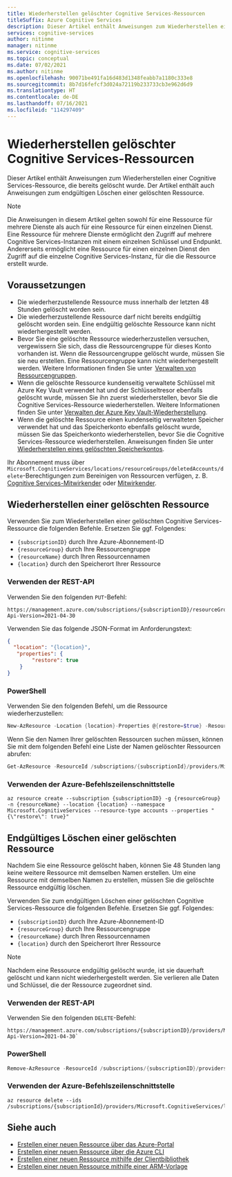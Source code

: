 ```yaml
---
title: Wiederherstellen gelöschter Cognitive Services-Ressourcen
titleSuffix: Azure Cognitive Services
description: Dieser Artikel enthält Anweisungen zum Wiederherstellen einer bereits gelöschten Cognitive Services-Ressource.
services: cognitive-services
author: nitinme
manager: nitinme
ms.service: cognitive-services
ms.topic: conceptual
ms.date: 07/02/2021
ms.author: nitinme
ms.openlocfilehash: 90071be491fa16d483d1348feabb7a1180c333e8
ms.sourcegitcommit: 8b7d16fefcf3d024a72119b233733cb3e962d6d9
ms.translationtype: HT
ms.contentlocale: de-DE
ms.lasthandoff: 07/16/2021
ms.locfileid: "114297409"
---
```

# <a name="recover-deleted-cognitive-services-resources"></a>Wiederherstellen gelöschter Cognitive Services-Ressourcen

Dieser Artikel enthält Anweisungen zum Wiederherstellen einer Cognitive Services-Ressource, die bereits gelöscht wurde. Der Artikel enthält auch Anweisungen zum endgültigen Löschen einer gelöschten Ressource.

> [!NOTE]
> Die Anweisungen in diesem Artikel gelten sowohl für eine Ressource für mehrere Dienste als auch für eine Ressource für einen einzelnen Dienst. Eine Ressource für mehrere Dienste ermöglicht den Zugriff auf mehrere Cognitive Services-Instanzen mit einem einzelnen Schlüssel und Endpunkt. Andererseits ermöglicht eine Ressource für einen einzelnen Dienst den Zugriff auf die einzelne Cognitive Services-Instanz, für die die Ressource erstellt wurde.

## <a name="prerequisites"></a>Voraussetzungen

* Die wiederherzustellende Ressource muss innerhalb der letzten 48 Stunden gelöscht worden sein.
* Die wiederherzustellende Ressource darf nicht bereits endgültig gelöscht worden sein. Eine endgültig gelöschte Ressource kann nicht wiederhergestellt werden.
* Bevor Sie eine gelöschte Ressource wiederherzustellen versuchen, vergewissern Sie sich, dass die Ressourcengruppe für dieses Konto vorhanden ist. Wenn die Ressourcengruppe gelöscht wurde, müssen Sie sie neu erstellen. Eine Ressourcengruppe kann nicht wiederhergestellt werden. Weitere Informationen finden Sie unter  [Verwalten von Ressourcengruppen](../azure-resource-manager/management/manage-resource-groups-portal.md).
* Wenn die gelöschte Ressource kundenseitig verwaltete Schlüssel mit Azure Key Vault verwendet hat und der Schlüsseltresor ebenfalls gelöscht wurde, müssen Sie ihn zuerst wiederherstellen, bevor Sie die Cognitive Services-Ressource wiederherstellen. Weitere Informationen finden Sie unter [Verwalten der Azure Key Vault-Wiederherstellung](../key-vault/general/key-vault-recovery.md).
* Wenn die gelöschte Ressource einen kundenseitig verwalteten Speicher verwendet hat und das Speicherkonto ebenfalls gelöscht wurde, müssen Sie das Speicherkonto wiederherstellen, bevor Sie die Cognitive Services-Ressource wiederherstellen. Anweisungen finden Sie unter [Wiederherstellen eines gelöschten Speicherkontos](../storage/common/storage-account-recover.md).

Ihr Abonnement muss über `Microsoft.CognitiveServices/locations/resourceGroups/deletedAccounts/delete`-Berechtigungen zum Bereinigen von Ressourcen verfügen, z. B. [Cognitive Services-Mitwirkender](../role-based-access-control/built-in-roles.md#cognitive-services-contributor) oder [Mitwirkender](../role-based-access-control/built-in-roles.md#contributor). 

## <a name="recover-a-deleted-resource"></a>Wiederherstellen einer gelöschten Ressource 

Verwenden Sie zum Wiederherstellen einer gelöschten Cognitive Services-Ressource die folgenden Befehle. Ersetzen Sie ggf. Folgendes:

* `{subscriptionID}` durch Ihre Azure-Abonnement-ID
* `{resourceGroup}` durch Ihre Ressourcengruppe
* `{resourceName}` durch Ihren Ressourcennamen
* `{location}` durch den Speicherort Ihrer Ressource

### <a name="using-the-rest-api"></a>Verwenden der REST-API

Verwenden Sie den folgenden `PUT`-Befehl:

```rest-api
https://management.azure.com/subscriptions/{subscriptionID}/resourceGroups/{resourceGroup}/providers/Microsoft.CognitiveServices/accounts/{resourceName}?Api-Version=2021-04-30
```

Verwenden Sie das folgende JSON-Format im Anforderungstext:

```json
{ 
  "location": "{location}", 
   "properties": { 
        "restore": true 
    } 
} 
```

### <a name="using-powershell"></a>PowerShell

Verwenden Sie den folgenden Befehl, um die Ressource wiederherzustellen: 

```powershell
New-AzResource -Location {location}-Properties @{restore=$true} -ResourceId /subscriptions/{subscriptionID}/resourceGroups/{resourceGroup}/providers/Microsoft.CognitiveServices/accounts/{resourceName}   -ApiVersion 2021-04-30 
```

Wenn Sie den Namen Ihrer gelöschten Ressourcen suchen müssen, können Sie mit dem folgenden Befehl eine Liste der Namen gelöschter Ressourcen abrufen: 

```powershell
Get-AzResource -ResourceId /subscriptions/{subscriptionId}/providers/Microsoft.CognitiveServices/deletedAccounts -ApiVersion 2021-04-30 
```

### <a name="using-the-azure-cli"></a>Verwenden der Azure-Befehlszeilenschnittstelle

```azurecli-interactive
az resource create --subscription {subscriptionID} -g {resourceGroup} -n {resourceName} --location {location} --namespace Microsoft.CognitiveServices --resource-type accounts --properties "{\"restore\": true}"
```

## <a name="purge-a-deleted-resource"></a>Endgültiges Löschen einer gelöschten Ressource 

Nachdem Sie eine Ressource gelöscht haben, können Sie 48 Stunden lang keine weitere Ressource mit demselben Namen erstellen. Um eine Ressource mit demselben Namen zu erstellen, müssen Sie die gelöschte Ressource endgültig löschen.

Verwenden Sie zum endgültigen Löschen einer gelöschten Cognitive Services-Ressource die folgenden Befehle. Ersetzen Sie ggf. Folgendes:

* `{subscriptionID}` durch Ihre Azure-Abonnement-ID
* `{resourceGroup}` durch Ihre Ressourcengruppe
* `{resourceName}` durch Ihren Ressourcennamen
* `{location}` durch den Speicherort Ihrer Ressource

> [!NOTE]
> Nachdem eine Ressource endgültig gelöscht wurde, ist sie dauerhaft gelöscht und kann nicht wiederhergestellt werden. Sie verlieren alle Daten und Schlüssel, die der Ressource zugeordnet sind.

### <a name="using-the-rest-api"></a>Verwenden der REST-API

Verwenden Sie den folgenden `DELETE`-Befehl:

```rest-api
https://management.azure.com/subscriptions/{subscriptionID}/providers/Microsoft.CognitiveServices/locations/{location}/resourceGroups/{resourceGroup}/deletedAccounts/{resourceName}?Api-Version=2021-04-30`
```

### <a name="using-powershell"></a>PowerShell

```powershell
Remove-AzResource -ResourceId /subscriptions/{subscriptionID}/providers/Microsoft.CognitiveServices/locations/{location}/resourceGroups/{resourceGroup}/deletedAccounts/{resourceName}  -ApiVersion 2021-04-30`
```

### <a name="using-the-azure-cli"></a>Verwenden der Azure-Befehlszeilenschnittstelle

```azurecli-interactive
az resource delete --ids /subscriptions/{subscriptionId}/providers/Microsoft.CognitiveServices/locations/{location}/resourceGroups/{resourceGroup}/deletedAccounts/{resourceName}
```

## <a name="see-also"></a>Siehe auch
* [Erstellen einer neuen Ressource über das Azure-Portal](cognitive-services-apis-create-account.md)
* [Erstellen einer neuen Ressource über die Azure CLI](cognitive-services-apis-create-account-cli.md)
* [Erstellen einer neuen Ressource mithilfe der Clientbibliothek](cognitive-services-apis-create-account-client-library.md)
* [Erstellen einer neuen Ressource mithilfe einer ARM-Vorlage](create-account-resource-manager-template.md)